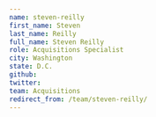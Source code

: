 ```yaml
---
name: steven-reilly
first_name: Steven
last_name: Reilly
full_name: Steven Reilly
role: Acquisitions Specialist
city: Washington
state: D.C.
github: 
twitter: 
team: Acquisitions
redirect_from: /team/steven-reilly/
---
```

